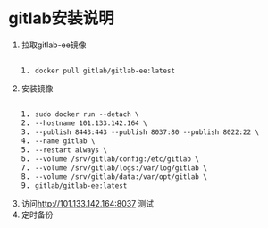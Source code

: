 <!DOCTYPE html> <html lang="zh"> <head> <meta charset="utf-8"/>  </head> <body><h1 id="h1-gitlab-"><a name="gitlab安装说明" class="reference-link"></a><span class="header-link octicon octicon-link"></span>gitlab安装说明</h1><ol> <li>拉取gitlab-ee镜像<pre class="prettyprint linenums prettyprinted" style=""><ol class="linenums"><li class="L0"><code class="lang-bash"><span class="pln">docker pull gitlab</span><span class="pun">/</span><span class="pln">gitlab</span><span class="pun">-</span><span class="pln">ee</span><span class="pun">:</span><span class="pln">latest</span></code></li></ol></pre> </li><li>安装镜像<pre class="prettyprint linenums prettyprinted" style=""><ol class="linenums"><li class="L0"><code class="lang-bash"><span class="pln">sudo docker run </span><span class="pun">--</span><span class="pln">detach \</span></code></li><li class="L1"><code class="lang-bash"><span class="pun">--</span><span class="pln">hostname </span><span class="lit">101.133</span><span class="pun">.</span><span class="lit">142.164</span><span class="pln"> \</span></code></li><li class="L2"><code class="lang-bash"><span class="pun">--</span><span class="pln">publish </span><span class="lit">8443</span><span class="pun">:</span><span class="lit">443</span><span class="pln"> </span><span class="pun">--</span><span class="pln">publish </span><span class="lit">8037</span><span class="pun">:</span><span class="lit">80</span><span class="pln"> </span><span class="pun">--</span><span class="pln">publish </span><span class="lit">8022</span><span class="pun">:</span><span class="lit">22</span><span class="pln"> \</span></code></li><li class="L3"><code class="lang-bash"><span class="pun">--</span><span class="pln">name gitlab \</span></code></li><li class="L4"><code class="lang-bash"><span class="pun">--</span><span class="pln">restart always \</span></code></li><li class="L5"><code class="lang-bash"><span class="pun">--</span><span class="pln">volume </span><span class="pun">/</span><span class="pln">srv</span><span class="pun">/</span><span class="pln">gitlab</span><span class="pun">/</span><span class="pln">config</span><span class="pun">:/</span><span class="pln">etc</span><span class="pun">/</span><span class="pln">gitlab \</span></code></li><li class="L6"><code class="lang-bash"><span class="pun">--</span><span class="pln">volume </span><span class="pun">/</span><span class="pln">srv</span><span class="pun">/</span><span class="pln">gitlab</span><span class="pun">/</span><span class="pln">logs</span><span class="pun">:/</span><span class="pln">var</span><span class="pun">/</span><span class="pln">log</span><span class="pun">/</span><span class="pln">gitlab \</span></code></li><li class="L7"><code class="lang-bash"><span class="pun">--</span><span class="pln">volume </span><span class="pun">/</span><span class="pln">srv</span><span class="pun">/</span><span class="pln">gitlab</span><span class="pun">/</span><span class="pln">data</span><span class="pun">:/</span><span class="pln">var</span><span class="pun">/</span><span class="pln">opt</span><span class="pun">/</span><span class="pln">gitlab \</span></code></li><li class="L8"><code class="lang-bash"><span class="pln">gitlab</span><span class="pun">/</span><span class="pln">gitlab</span><span class="pun">-</span><span class="pln">ee</span><span class="pun">:</span><span class="pln">latest</span></code></li></ol></pre> </li><li>访问<a href="http://101.133.142.164:8037">http://101.133.142.164:8037</a> 测试</li><li>定时备份</li></ol> </body> </html>
